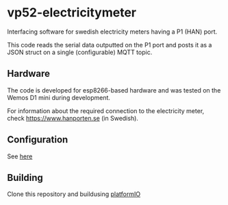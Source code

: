 # vp52-electricitymeter
Interfacing software for swedish electricity meters having a P1 (HAN) port.

This code reads the serial data outputted on the P1 port and posts it as a JSON struct on a single (configurable) MQTT topic.

## Hardware
The code is developed for esp8266-based hardware and was tested on the Wemos D1 mini during development.

For information about the required connection to the electricity meter, check https://www.hanporten.se (in Swedish).

## Configuration

See [here](include/README.md)

## Building
Clone this repository and buildusing [platformIO](https://platformio.org/)